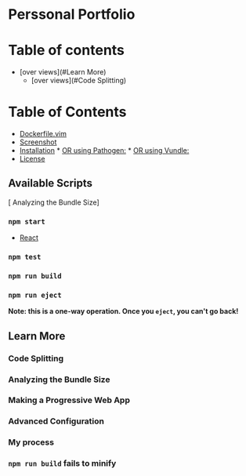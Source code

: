 # Perssonal Portfolio

# Table of contents
  * [over views](#Learn More)
     * [over views](#Code Splitting)

Table of Contents
=================

  * [Dockerfile.vim](#dockerfilevim)
  * [Screenshot](#screenshot)
  * [Installation](#installation)
        * [OR using Pathogen:](#or-using-pathogen)
        * [OR using Vundle:](#or-using-vundle)
  * [License](#license)

## Available Scripts

[ Analyzing the Bundle Size]
### `npm start`

* [React](https://reactjs.org/docs/getting-started.html)

### `npm test`


### `npm run build`


### `npm run eject`

**Note: this is a one-way operation. Once you `eject`, you can't go back!**



## Learn More


### Code Splitting



### Analyzing the Bundle Size



### Making a Progressive Web App


### Advanced Configuration


### My process



### `npm run build` fails to minify

